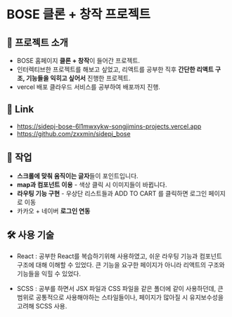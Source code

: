 # BOSE 클론 + 창작 프로젝트

## 📄 프로젝트 소개
- BOSE 홈페이지 **클론 + 창작**이 들어간 프로젝트.
- 인터렉티브한 프로젝트를 해보고 싶었고, 리액트를 공부한 직후 **간단한 리액트 구조, 기능들을 익히고 싶어서** 진행한 프로젝트.
- vercel 배포 클라우드 서비스를 공부하여 배포까지 진행.


## 🔗 Link
- https://sidepj-bose-6l1mwxykw-songjimins-projects.vercel.app
- https://github.com/zxxmin/sidepj_bose


## 🔧 작업
- **스크롤에 맞춰 움직이는 글자**들이 포인트입니다.
- **map과 컴포넌트 이용** - 색상 클릭 시 이미지들이 바뀝니다.
- **라우팅 기능 구현** - 우상단 리스트들과 ADD TO CART 를 클릭하면 로그인 페이지로 이동
- 카카오 + 네이버 **로그인 연동**


## 🛠️ 사용 기술
- React : 공부한 React를 복습하기위해 사용하였고, 쉬운 라우팅 기능과 컴포넌트 구조에 대해 이해할 수 있었다. 큰 기능을 요구한 페이지가 아니라 리액트의 구조와 기능들을 익힐 수 있었다.

- SCSS : 공부를 하면서 JSX 파일과 CSS 파일을 같은 폴더에 같이 사용하던데, 큰 범위로 공통적으로 사용해야하는 스타일들이나, 페이지가 많아질 시 유지보수성을 고려해 SCSS 사용.